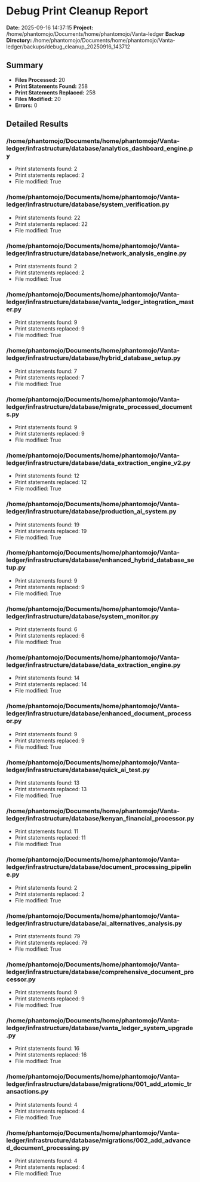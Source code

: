 
# Debug Print Cleanup Report

**Date:** 2025-09-16 14:37:15
**Project:** /home/phantomojo/Documents/home/phantomojo/Vanta-ledger
**Backup Directory:** /home/phantomojo/Documents/home/phantomojo/Vanta-ledger/backups/debug_cleanup_20250916_143712

## Summary
- **Files Processed:** 20
- **Print Statements Found:** 258
- **Print Statements Replaced:** 258
- **Files Modified:** 20
- **Errors:** 0

## Detailed Results

### /home/phantomojo/Documents/home/phantomojo/Vanta-ledger/infrastructure/database/analytics_dashboard_engine.py
- Print statements found: 2
- Print statements replaced: 2
- File modified: True

### /home/phantomojo/Documents/home/phantomojo/Vanta-ledger/infrastructure/database/system_verification.py
- Print statements found: 22
- Print statements replaced: 22
- File modified: True

### /home/phantomojo/Documents/home/phantomojo/Vanta-ledger/infrastructure/database/network_analysis_engine.py
- Print statements found: 2
- Print statements replaced: 2
- File modified: True

### /home/phantomojo/Documents/home/phantomojo/Vanta-ledger/infrastructure/database/vanta_ledger_integration_master.py
- Print statements found: 9
- Print statements replaced: 9
- File modified: True

### /home/phantomojo/Documents/home/phantomojo/Vanta-ledger/infrastructure/database/hybrid_database_setup.py
- Print statements found: 7
- Print statements replaced: 7
- File modified: True

### /home/phantomojo/Documents/home/phantomojo/Vanta-ledger/infrastructure/database/migrate_processed_documents.py
- Print statements found: 9
- Print statements replaced: 9
- File modified: True

### /home/phantomojo/Documents/home/phantomojo/Vanta-ledger/infrastructure/database/data_extraction_engine_v2.py
- Print statements found: 12
- Print statements replaced: 12
- File modified: True

### /home/phantomojo/Documents/home/phantomojo/Vanta-ledger/infrastructure/database/production_ai_system.py
- Print statements found: 19
- Print statements replaced: 19
- File modified: True

### /home/phantomojo/Documents/home/phantomojo/Vanta-ledger/infrastructure/database/enhanced_hybrid_database_setup.py
- Print statements found: 9
- Print statements replaced: 9
- File modified: True

### /home/phantomojo/Documents/home/phantomojo/Vanta-ledger/infrastructure/database/system_monitor.py
- Print statements found: 6
- Print statements replaced: 6
- File modified: True

### /home/phantomojo/Documents/home/phantomojo/Vanta-ledger/infrastructure/database/data_extraction_engine.py
- Print statements found: 14
- Print statements replaced: 14
- File modified: True

### /home/phantomojo/Documents/home/phantomojo/Vanta-ledger/infrastructure/database/enhanced_document_processor.py
- Print statements found: 9
- Print statements replaced: 9
- File modified: True

### /home/phantomojo/Documents/home/phantomojo/Vanta-ledger/infrastructure/database/quick_ai_test.py
- Print statements found: 13
- Print statements replaced: 13
- File modified: True

### /home/phantomojo/Documents/home/phantomojo/Vanta-ledger/infrastructure/database/kenyan_financial_processor.py
- Print statements found: 11
- Print statements replaced: 11
- File modified: True

### /home/phantomojo/Documents/home/phantomojo/Vanta-ledger/infrastructure/database/document_processing_pipeline.py
- Print statements found: 2
- Print statements replaced: 2
- File modified: True

### /home/phantomojo/Documents/home/phantomojo/Vanta-ledger/infrastructure/database/ai_alternatives_analysis.py
- Print statements found: 79
- Print statements replaced: 79
- File modified: True

### /home/phantomojo/Documents/home/phantomojo/Vanta-ledger/infrastructure/database/comprehensive_document_processor.py
- Print statements found: 9
- Print statements replaced: 9
- File modified: True

### /home/phantomojo/Documents/home/phantomojo/Vanta-ledger/infrastructure/database/vanta_ledger_system_upgrade.py
- Print statements found: 16
- Print statements replaced: 16
- File modified: True

### /home/phantomojo/Documents/home/phantomojo/Vanta-ledger/infrastructure/database/migrations/001_add_atomic_transactions.py
- Print statements found: 4
- Print statements replaced: 4
- File modified: True

### /home/phantomojo/Documents/home/phantomojo/Vanta-ledger/infrastructure/database/migrations/002_add_advanced_document_processing.py
- Print statements found: 4
- Print statements replaced: 4
- File modified: True
